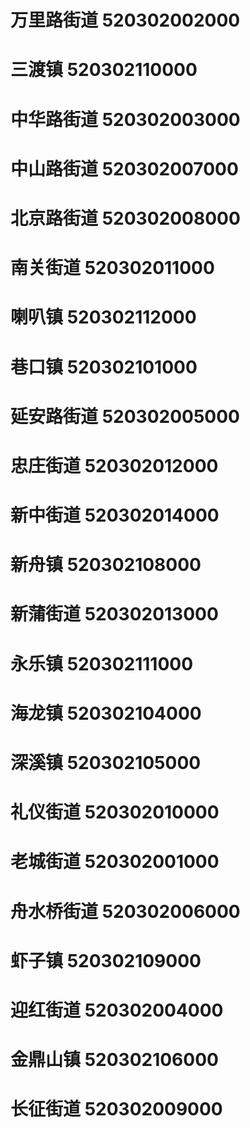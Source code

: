 # 万里路街道 520302002000
# 三渡镇 520302110000
# 中华路街道 520302003000
# 中山路街道 520302007000
# 北京路街道 520302008000
# 南关街道 520302011000
# 喇叭镇 520302112000
# 巷口镇 520302101000
# 延安路街道 520302005000
# 忠庄街道 520302012000
# 新中街道 520302014000
# 新舟镇 520302108000
# 新蒲街道 520302013000
# 永乐镇 520302111000
# 海龙镇 520302104000
# 深溪镇 520302105000
# 礼仪街道 520302010000
# 老城街道 520302001000
# 舟水桥街道 520302006000
# 虾子镇 520302109000
# 迎红街道 520302004000
# 金鼎山镇 520302106000
# 长征街道 520302009000
